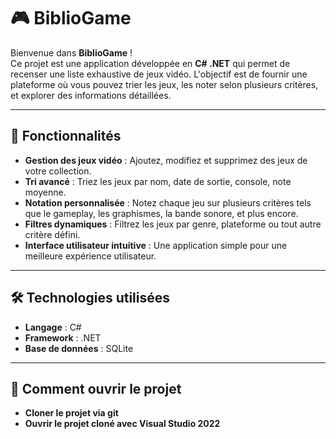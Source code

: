 # 🎮 BiblioGame

Bienvenue dans **BiblioGame** !  
Ce projet est une application développée en **C# .NET** qui permet de recenser une liste exhaustive de jeux vidéo. L'objectif est de fournir une plateforme où vous pouvez trier les jeux, les noter selon plusieurs critères, et explorer des informations détaillées.

---

## 🚀 Fonctionnalités

- **Gestion des jeux vidéo** : Ajoutez, modifiez et supprimez des jeux de votre collection.
- **Tri avancé** : Triez les jeux par nom, date de sortie, console, note moyenne.
- **Notation personnalisée** : Notez chaque jeu sur plusieurs critères tels que le gameplay, les graphismes, la bande sonore, et plus encore.
- **Filtres dynamiques** : Filtrez les jeux par genre, plateforme ou tout autre critère défini.
- **Interface utilisateur intuitive** : Une application simple pour une meilleure expérience utilisateur.

---

## 🛠️ Technologies utilisées

- **Langage** : C#  
- **Framework** : .NET  
- **Base de données** : SQLite

---

## 📂 Comment ouvrir le projet

- **Cloner le projet via git**
- **Ouvrir le projet cloné avec Visual Studio 2022**